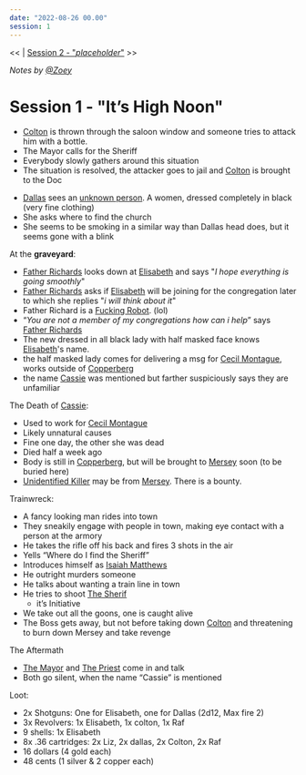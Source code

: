 ```yaml
---
date: "2022-08-26 00.00"
session: 1
---
```

<< | [Session 2 - "_placeholder_"](Session%202%20-%20"_placeholder_".md) >>

_Notes by [@Zoey](../Zettelkasten/@Zoey.md)_

# Session 1 - "It’s High Noon"

-   [Colton](../Zettelkasten/Colton.md) is thrown through the saloon window and someone tries to attack him with a bottle.
-   The Mayor calls for the Sheriff
-   Everybody slowly gathers around this situation
-   The situation is resolved, the attacker goes to jail and [Colton](../Zettelkasten/Colton.md) is brought to the Doc

<!--Theres a gap here for some reason in the original notes-->

-   [Dallas](../Zettelkasten/Dallas.md) sees an [unknown person](../Zettelkasten/unknown%20person.md). A women, dressed completely in black (very fine clothing)    
-   She asks where to find the church
-   She seems to be smoking in a similar way than Dallas head does, but it seems gone with a blink

At the **graveyard**:
-   [Father Richards](../Zettelkasten/Father%20Richards.md) looks down at [Elisabeth](../Zettelkasten/Elisabeth.md) and says "_I hope everything is going smoothly_" 
-   [Father Richards](../Zettelkasten/Father%20Richards.md) asks if [Elisabeth](../Zettelkasten/Elisabeth.md) will be joining for the congregation later to which she replies "_i will think about it_" 
-   Father Richard is a [Fucking Robot](../Zettelkasten/Warforged.md). (lol)
-   “_You are not a member of my congregations how can i help_” says [Father Richards](../Zettelkasten/Father%20Richards.md) 
-   The new dressed in all black lady with half masked face knows [Elisabeth](../Zettelkasten/Elisabeth.md)'s name.
-   the half masked lady comes for delivering a msg for [Cecil Montague](../Zettelkasten/Cecil%20Montague.md), works outside of [Copperberg](../Zettelkasten/Copperberg.md) 
-   the name [Cassie](../Zettelkasten/Cassie.md) was mentioned but farther suspiciously says they are unfamiliar 

The Death of [Cassie](../Zettelkasten/Cassie.md):
-   Used to work for [Cecil Montague](../Zettelkasten/Cecil%20Montague.md)
-   Likely unnatural causes
-   Fine one day, the other she was dead
-   Died half a week ago
-   Body is still in [Copperberg](../Zettelkasten/Copperberg.md), but will be brought to [Mersey](../Zettelkasten/Mersey.md) soon (to be buried here)
-   [Unidentified Killer](../Zettelkasten/Unidentified%20Killer.md) may be from [Mersey](../Zettelkasten/Mersey.md). There is a bounty.

Trainwreck:
-   A fancy looking man rides into town
-   They sneakily engage with people in town, making eye contact with a person at the armory
-   He takes the rifle off his back and fires 3 shots in the air
-   Yells “Where do I find the Sheriff”
-   Introduces himself as [Isaiah Matthews](../Zettelkasten/Isaiah%20Matthews.md)
-   He outright murders someone
-   He talks about wanting a train line in town
-   He tries to shoot [The Sherif](../Zettelkasten/The%20Sherif.md) 
	-   it’s Initiative
-   We take out all the goons, one is caught alive
-   The Boss gets away, but not before taking down [Colton](../Zettelkasten/Colton.md) and threatening to burn down Mersey and take revenge

The Aftermath
-   [The Mayor](../Zettelkasten/The%20Mayor.md) and [The Priest](../Zettelkasten/The%20Priest.md) come in and talk
-   Both go silent, when the name “Cassie” is mentioned

Loot:
-   2x Shotguns: One for Elisabeth, one for Dallas (2d12, Max fire 2)
-   3x Revolvers: 1x Elisabeth, 1x colton, 1x Raf
-   9 shells: 1x Elisabeth
-   8x .36 cartridges: 2x Liz, 2x dallas, 2x Colton, 2x Raf
-   16 dollars (4 gold each)
-   48 cents (1 silver & 2 copper each)

